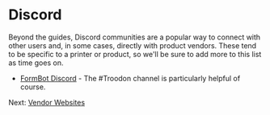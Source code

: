 # Discord
Beyond the guides, Discord communities are a popular way to connect with other users and, in some cases, directly with product vendors. These tend to be specific to a printer or product, so we'll be sure to add more to this list as time goes on.

- [FormBot Discord](https://discord.gg/spAGFK2PnN) - The #Troodon channel is particularly helpful of course.

Next: [Vendor Websites](https://github.com/500Foods/WelcomeToTroodon/blob/main/vendors.md)
